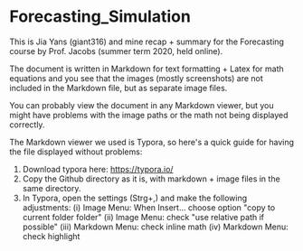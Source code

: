 # Forecasting_Simulation

This is Jia Yans (giant316) and mine recap + summary for the Forecasting course by Prof. Jacobs (summer term 2020, held online).

The document is written in Markdown for text formatting + Latex for math equations and you see that the images (mostly screenshots) are not included in the Markdown file, but as separate image files.

You can probably view the document in any Markdown viewer, but you might have problems with the image paths  or the math not being displayed correctly.

The Markdown viewer we used is Typora, so here's a quick guide for having the file displayed without problems:

1. Download typora here: https://typora.io/
2. Copy the Github directory as it is, with markdown + image files in the same directory.
3. In Typora, open the settings (Strg+,) and make the following adjustments:
  (i) Image Menu: When Insert... choose option "copy to current folder folder"
  (ii) Image Menu: check "use relative path if possible"
  (iii) Markdown Menu: check inline math
  (iv) Markdown Menu: check highlight
